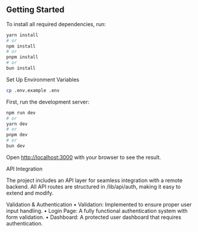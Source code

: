 ## Getting Started

To install all required dependencies, run:
```bash
yarn install
# or
npm install
# or
pnpm install
# or
bun install
```
Set Up Environment Variables
```bash
cp .env.example .env
```

First, run the development server:

```bash
npm run dev
# or
yarn dev
# or
pnpm dev
# or
bun dev
```

Open [http://localhost:3000](http://localhost:3000) with your browser to see the result.

API Integration

The project includes an API layer for seamless integration with a remote backend.
All API routes are structured in /lib/api/auth, making it easy to extend and modify.

Validation & Authentication
•	Validation: Implemented to ensure proper user input handling.
•	Login Page: A fully functional authentication system with form validation.
•	Dashboard: A protected user dashboard that requires authentication.
